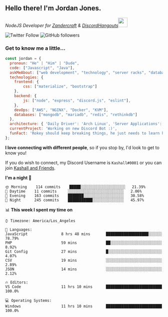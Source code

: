 <h2> Hello there! I'm Jordan Jones.</h2>
<p><em>NodeJS Developer for <a href="https://github.com/Zandercraft">Zandercraft</a> & <a href="https://github.com/DiscordHangouts">DiscordHangouts</a><img src="https://media.giphy.com/media/WUlplcMpOCEmTGBtBW/giphy.gif" width="30"></em></p>

![Twitter Follow](https://img.shields.io/twitter/follow/kashalls?label=Follow)
![GitHub followers](https://img.shields.io/github/followers/kashalls?label=Follow&style=social)

### Get to know me a little...

```javascript
const jordan = {
  pronoun: "He" | "Him" | "Dude",
  code: ["Javascript", "Java"],
  askMeAbout: ["web development", "technology", "server racks", "databases"],
  technologies: {
    frontend: {
        css: ["materialize", "bootstrap"]
    },
    backend: {
        js: ["node", "express", "discord.js", "eslint"],
    },
    devOps: ["AWS", "NGINX", "Docker", "KVM"],
    databases: ["mongodb", "mariadb", "redis", "rethinkdb"]
  },
  architecture: { 'Daily Driver': 'Arch Linux', 'Server Applications': 'Ubuntu Focal' },
  currentProject: 'Working on new Discord Bot :)',
  funFact: 'Rokey should keep breaking things, he just needs to learn how to fix them.'
};
```

<b>I love connecting with different people</b>, so if you stop by, I'd look to get to know you!

If you do wish to connect, my Discord Username is `Kashall#0001` or you can join <a href="https://discord.gg/Xv7WKN">Kashall and Friends</a>.

<!--START_SECTION:waka-->
**I'm a night 🦉** 

```text
🌞 Morning    114 commits    █████░░░░░░░░░░░░░░░░░░░░   21.39% 
🌆 Daytime    11 commits     ░░░░░░░░░░░░░░░░░░░░░░░░░   2.06% 
🌃 Evening    163 commits    ███████░░░░░░░░░░░░░░░░░░   30.58% 
🌙 Night      245 commits    ███████████░░░░░░░░░░░░░░   45.97%

```


📊 **This week I spent my time on** 

```text
⌚︎ Timezone: America/Los_Angeles

💬 Languages: 
JavaScript               8 hrs 48 mins       ███████████████████░░░░░░   78.79% 
PHP                      59 mins             ██░░░░░░░░░░░░░░░░░░░░░░░   8.92% 
Git Config               27 mins             █░░░░░░░░░░░░░░░░░░░░░░░░   4.07% 
CSV                      19 mins             ░░░░░░░░░░░░░░░░░░░░░░░░░   2.89% 
JSON                     14 mins             ░░░░░░░░░░░░░░░░░░░░░░░░░   2.12%

🔥 Editors: 
VS Code                  11 hrs 10 mins      █████████████████████████   100.0%

💻 Operating Systems: 
Windows                  11 hrs 10 mins      █████████████████████████   100.0%

```


<!--END_SECTION:waka-->

